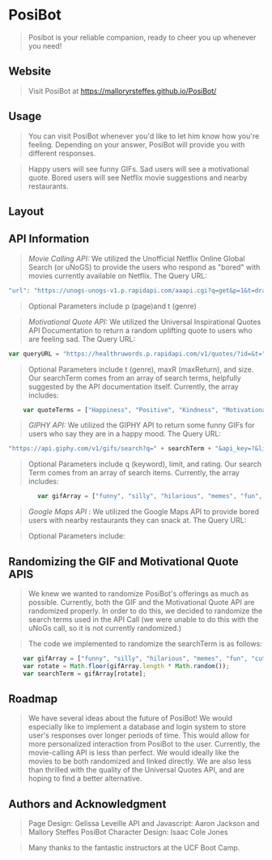 # PosiBot

> Posibot is your reliable companion, ready to cheer you up whenever you need! 

## Website

> Visit PosiBot at https://malloryrsteffes.github.io/PosiBot/

## Usage

> You can visit PosiBot whenever you'd like to let him know how you're feeling. Depending on your answer, 
> PosiBot will provide you with different responses.

> Happy users will see funny GIFs.
> Sad users will see a motivational quote.
> Bored users will see Netflix movie suggestions and nearby restaurants.

## Layout

> 

## API Information

>*Movie Calling API:* We utilized the Unofficial Netflix Online Global Search (or uNoGS) to provide the users who respond as "bored" with movies currently available on Netflix. The Query URL:

```Javascript
"url": "https://unogs-unogs-v1.p.rapidapi.com/aaapi.cgi?q=get&p=1&t=drama&st=adv",
```

> Optional Parameters include p (page)and t (genre)

> *Motivational Quote API:* We utilized the Universal Inspirational Quotes API Documentation to return a random uplifting quote to users who are feeling sad. The Query URL:

```Javascript
var queryURL = "https://healthruwords.p.rapidapi.com/v1/quotes/?id=&t=" + searchTerm + "&maxR=1&size=large&x-rapidapi-key=?";
```
> Optional Parameters include t (genre), maxR (maxReturn), and size.
> Our searchTerm comes from an array of search terms, helpfully suggested by the API documentation itself.
> Currently, the array includes:

```Javascript
    var quoteTerms = ["Happiness", "Positive", "Kindness", "Motivational", "Positivity", "Healing", "Peace"];
```

> *GIPHY API:* We utilized the GIPHY API to return some funny GIFs for users who say they are in a happy mood. The Query URL:

```Javascript
"https://api.giphy.com/v1/gifs/search?q=" + searchTerm + "&api_key=?&limit=6%rating=g";
```

> Optional Parameters include q (keyword), limit, and rating.
> Our search Term comes from an array of search items. Currently, the array includes:

```Javascript
        var gifArray = ["funny", "silly", "hilarious", "memes", "fun", "cute", "adorable"]
```

>*Google Maps API* : We utilized the Google Maps API to provide bored users with nearby restaurants they can snack at. The Query URL:


>Optional Parameters include:


## Randomizing the GIF and Motivational Quote APIS
> We knew we wanted to randomize PosiBot's offerings as much as possible. Currently, both the GIF and the Motivational Quote API are randomized properly. In order to do this, we decided to randomize the search terms used in the API Call (we were unable to do this with the uNoGs call, so it is not currently randomized.)

> The code we implemented to randomize the searchTerm is as follows:

```Javascript
    var gifArray = ["funny", "silly", "hilarious", "memes", "fun", "cute", "adorable"]
    var rotate = Math.floor(gifArray.length * Math.random());
    var searchTerm = gifArray[rotate];
```


## Roadmap

> We have several ideas about the future of PosiBot! 
> We would especially like to implement a database and login system to store user's responses over longer periods of time. This would allow for more personalized interaction from PosiBot to the user.
> Currently, the movie-calling API is less than perfect. We would ideally like the movies to be both randomized and linked directly.
> We are also less than thrilled with the quality of the Universal Quotes API, and are hoping to find a better alternative.

## Authors and Acknowledgment 
> Page Design: Gelissa Leveille
> API and Javascript: Aaron Jackson and Mallory Steffes
> PosiBot Character Design: Isaac Cole Jones

> Many thanks to the fantastic instructors at the UCF Boot Camp.